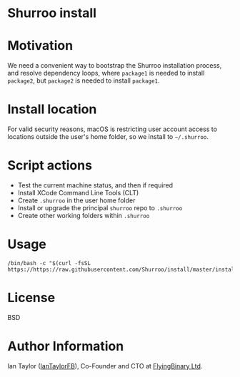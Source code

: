 # Shurroo install

# Motivation
We need a convenient way to bootstrap the Shurroo installation process, and resolve dependency loops, where `package1` is needed to install `package2`, but `package2` is needed to install `package1`.

# Install location
For valid security reasons, macOS is restricting user account access to locations outside the user's home folder, so we install to `~/.shurroo`. 

# Script actions

* Test the current machine status, and then if required
* Install XCode Command Line Tools (CLT)
* Create `.shurroo` in the user home folder
* Install or upgrade the principal `shurroo` repo to `.shurroo`
* Create other working folders within `.shurroo`

# Usage
```shell
/bin/bash -c "$(curl -fsSL https://https://raw.githubusercontent.com/Shurroo/install/master/install.sh)"
```

# License

BSD

# Author Information

Ian Taylor ([IanTaylorFB](https://github.com/IanTaylorFB)), Co-Founder and CTO at [FlyingBinary Ltd](https://flyingbinary.com).
